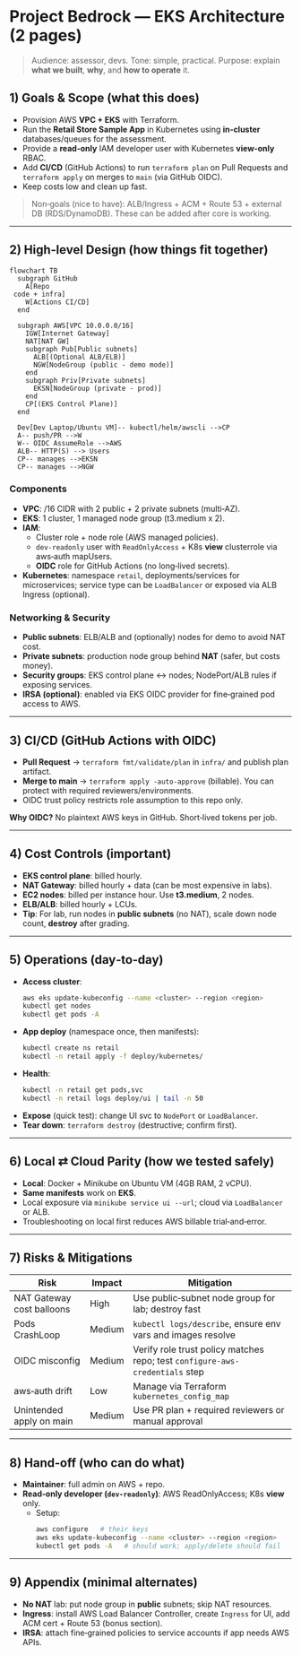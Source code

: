 # Project Bedrock — EKS Architecture (2 pages)

> Audience: assessor, devs. Tone: simple, practical. Purpose: explain **what we built**, **why**, and **how to operate** it.

## 1) Goals & Scope (what this does)
- Provision AWS **VPC + EKS** with Terraform.
- Run the **Retail Store Sample App** in Kubernetes using **in‑cluster** databases/queues for the assessment.
- Provide a **read‑only** IAM developer user with Kubernetes **view‑only** RBAC.
- Add **CI/CD** (GitHub Actions) to run `terraform plan` on Pull Requests and `terraform apply` on merges to `main` (via GitHub OIDC).
- Keep costs low and clean up fast.

> Non‑goals (nice to have): ALB/Ingress + ACM + Route 53 + external DB (RDS/DynamoDB). These can be added after core is working.

---

## 2) High‑level Design (how things fit together)

```mermaid
flowchart TB
  subgraph GitHub
    A[Repo
 code + infra]
    W[Actions CI/CD]
  end

  subgraph AWS[VPC 10.0.0.0/16]
    IGW[Internet Gateway]
    NAT[NAT GW]
    subgraph Pub[Public subnets]
      ALB[(Optional ALB/ELB)]
      NGW[NodeGroup (public - demo mode)]
    end
    subgraph Priv[Private subnets]
      EKSN[NodeGroup (private - prod)]
    end
    CP[(EKS Control Plane)]
  end

  Dev[Dev Laptop/Ubuntu VM]-- kubectl/helm/awscli -->CP
  A-- push/PR -->W
  W-- OIDC AssumeRole -->AWS
  ALB-- HTTP(S) --> Users
  CP-- manages -->EKSN
  CP-- manages -->NGW
```

### Components
- **VPC**: /16 CIDR with 2 public + 2 private subnets (multi‑AZ).
- **EKS**: 1 cluster, 1 managed node group (t3.medium x 2).
- **IAM**:
  - Cluster role + node role (AWS managed policies).
  - `dev-readonly` user with `ReadOnlyAccess` + K8s **view** clusterrole via aws‑auth mapUsers.
  - **OIDC** role for GitHub Actions (no long‑lived secrets).
- **Kubernetes**: namespace `retail`, deployments/services for microservices; service type can be `LoadBalancer` or exposed via ALB Ingress (optional).

### Networking & Security
- **Public subnets**: ELB/ALB and (optionally) nodes for demo to avoid NAT cost.
- **Private subnets**: production node group behind **NAT** (safer, but costs money).
- **Security groups**: EKS control plane <-> nodes; NodePort/ALB rules if exposing services.
- **IRSA (optional)**: enabled via EKS OIDC provider for fine‑grained pod access to AWS.

---

## 3) CI/CD (GitHub Actions with OIDC)
- **Pull Request** → `terraform fmt/validate/plan` in `infra/` and publish plan artifact.
- **Merge to main** → `terraform apply -auto-approve` (billable). You can protect with required reviewers/environments.
- OIDC trust policy restricts role assumption to this repo only.

**Why OIDC?** No plaintext AWS keys in GitHub. Short‑lived tokens per job.

---

## 4) Cost Controls (important)
- **EKS control plane**: billed hourly.
- **NAT Gateway**: billed hourly + data (can be most expensive in labs).
- **EC2 nodes**: billed per instance hour. Use **t3.medium**, 2 nodes.
- **ELB/ALB**: billed hourly + LCUs.
- **Tip**: For lab, run nodes in **public subnets** (no NAT), scale down node count, **destroy** after grading.

---

## 5) Operations (day‑to‑day)
- **Access cluster**:
  ```bash
  aws eks update-kubeconfig --name <cluster> --region <region>
  kubectl get nodes
  kubectl get pods -A
  ```
- **App deploy** (namespace once, then manifests):
  ```bash
  kubectl create ns retail
  kubectl -n retail apply -f deploy/kubernetes/
  ```
- **Health**:
  ```bash
  kubectl -n retail get pods,svc
  kubectl -n retail logs deploy/ui | tail -n 50
  ```
- **Expose** (quick test): change UI svc to `NodePort` or `LoadBalancer`.
- **Tear down**: `terraform destroy` (destructive; confirm first).

---

## 6) Local ⇄ Cloud Parity (how we tested safely)
- **Local**: Docker + Minikube on Ubuntu VM (4GB RAM, 2 vCPU).
- **Same manifests** work on **EKS**.
- Local exposure via `minikube service ui --url`; cloud via `LoadBalancer` or ALB.
- Troubleshooting on local first reduces AWS billable trial‑and‑error.

---

## 7) Risks & Mitigations
| Risk | Impact | Mitigation |
|---|---|---|
| NAT Gateway cost balloons | High | Use public‑subnet node group for lab; destroy fast |
| Pods CrashLoop | Medium | `kubectl logs/describe`, ensure env vars and images resolve |
| OIDC misconfig | Medium | Verify role trust policy matches repo; test `configure-aws-credentials` step |
| aws‑auth drift | Low | Manage via Terraform `kubernetes_config_map` |
| Unintended apply on main | Medium | Use PR plan + required reviewers or manual approval |

---

## 8) Hand‑off (who can do what)
- **Maintainer**: full admin on AWS + repo.
- **Read‑only developer (`dev-readonly`)**: AWS ReadOnlyAccess; K8s **view** only.
  - Setup:
    ```bash
    aws configure   # their keys
    aws eks update-kubeconfig --name <cluster> --region <region>
    kubectl get pods -A   # should work; apply/delete should fail
    ```

---

## 9) Appendix (minimal alternates)
- **No NAT** lab: put node group in **public** subnets; skip NAT resources.
- **Ingress**: install AWS Load Balancer Controller, create `Ingress` for UI, add ACM cert + Route 53 (bonus section).
- **IRSA**: attach fine‑grained policies to service accounts if app needs AWS APIs.
